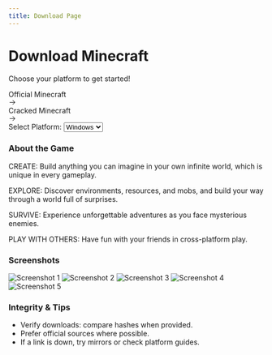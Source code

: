 ```yaml
---
title: Download Page
---
```


<div class="flex flex-col items-center justify-center p-6" style="background-color: var(--vp-c-default-4);">
  <h1>Download Minecraft</h1>
  <p class="text-[var(--vp-c-text-dark-1)] mb-4">Choose your platform to get started!</p>
  <div class="flex space-x-4 mb-6">
    <a :href="officialLink" target="_blank" class="group relative inline-flex h-[calc(48px+8px)] items-center justify-center rounded-full bg-neutral-950 py-1 pl-6 pr-14 font-medium text-white">
      <span class="z-10 pr-2 text-white">Official Minecraft</span>
      <div class="absolute right-1 inline-flex h-12 w-12 items-center justify-end rounded-full bg-neutral-700 transition-[width] group-hover:w-[calc(100%-8px)]">
        <div class="mr-3.5 flex items-center justify-center">
          <svg width="15" height="15" viewBox="0 0 15 15" fill="none" xmlns="http://www.w3.org/2000/svg" class="h-5 w-5 text-white">
            <path d="M8.14645 3.14645C8.34171 2.95118 8.65829 2.95118 8.85355 3.14645L12.8536 7.14645C13.0488 7.34171 13.0488 7.65829 12.8536 7.85355L8.85355 11.8536C8.65829 12.0488 8.34171 12.0488 8.14645 11.8536C7.95118 11.6583 7.95118 11.3417 8.14645 11.1464L11.2929 8H2.5C2.22386 8 2 7.77614 2 7.5C2 7.22386 2.22386 7 2.5 7H11.2929L8.14645 3.85355C7.95118 3.65829 7.95118 3.34171 8.14645 3.14645Z" fill="currentColor" fill-rule="evenodd" clip-rule="evenodd"></path>
          </svg>
        </div>
      </div>
    </a>
    <a :href="crackedLink" target="_blank" class="group relative inline-flex h-[calc(48px+8px)] items-center justify-center rounded-full bg-neutral-950 py-1 pl-6 pr-14 font-medium text-white">
      <span class="z-10 pr-2 text-white">Cracked Minecraft</span>
      <div class="absolute right-1 inline-flex h-12 w-12 items-center justify-end rounded-full bg-neutral-700 transition-[width] group-hover:w-[calc(100%-8px)]">
        <div class="mr-3.5 flex items-center justify-center">
          <svg width="15" height="15" viewBox="0 0 15 15" fill="none" xmlns="http://www.w3.org/2000/svg" class="h-5 w-5 text-white">
            <path d="M8.14645 3.14645C8.34171 2.95118 8.65829 2.95118 8.85355 3.14645L12.8536 7.14645C13.0488 7.34171 13.0488 7.65829 12.8536 7.85355L8.85355 11.8536C8.65829 12.0488 8.34171 12.0488 8.14645 11.8536C7.95118 11.6583 7.95118 11.3417 8.14645 11.1464L11.2929 8H2.5C2.22386 8 2 7.77614 2 7.5C2 7.22386 2.22386 7 2.5 7H11.2929L8.14645 3.85355C7.95118 3.65829 7.95118 3.34171 8.14645 3.14645Z" fill="currentColor" fill-rule="evenodd" clip-rule="evenodd"></path>
          </svg>
        </div>
      </div>
    </a>
  </div>

  <div>
    <label for="platform-select" class="text-[var(--vp-c-text-dark-1)] mb-2">Select Platform: </label>
    <select id="platform-select" class="bg-gray-800 text-white rounded-md p-2" @change="selectPlatform($event.target.value)" :value="selectedPlatform">
      <option value="Windows">Windows</option>
      <option value="Android">Android</option>
      <option value="iOS">iOS</option>
    </select>
  </div>

  <div class="mb-6">
    <h3 class="text-xl font-bold text-[var(--vp-c-text-dark-1)]">About the Game</h3>
    <p class="text-[var(--vp-c-text-dark-1)]">CREATE: Build anything you can imagine in your own infinite world, which is unique in every gameplay.</p>
    <p class="text-[var(--vp-c-text-dark-1)]">EXPLORE: Discover environments, resources, and mobs, and build your way through a world full of surprises.</p>
    <p class="text-[var(--vp-c-text-dark-1)]">SURVIVE: Experience unforgettable adventures as you face mysterious enemies.</p>
    <p class="text-[var(--vp-c-text-dark-1)]">PLAY WITH OTHERS: Have fun with your friends in cross-platform play.</p>
  </div>

  <div class="mb-6">
    <h3 class="text-xl font-bold text-[var(--vp-c-text-dark-1)]">Screenshots</h3>
    <div class="grid grid-cols-2 gap-4">
      <img src="https://dl.mcdoc.site/images/screenshot_01.webp" alt="Screenshot 1" class="rounded-lg">
      <img src="https://dl.mcdoc.site/images/screenshot_02.webp" alt="Screenshot 2" class="rounded-lg">
      <img src="https://dl.mcdoc.site/images/screenshot_03.webp" alt="Screenshot 3" class="rounded-lg">
      <img src="https://dl.mcdoc.site/images/screenshot_04.webp" alt="Screenshot 4" class="rounded-lg">
      <img src="https://dl.mcdoc.site/images/screenshot_05.webp" alt="Screenshot 5" class="rounded-lg">
    </div>
  </div>

  <div class="mb-6">
    <h3 class="text-xl font-bold text-[var(--vp-c-text-dark-1)]">Integrity & Tips</h3>
    <ul class="list-disc ml-6 text-[var(--vp-c-text-dark-1)]">
      <li>Verify downloads: compare hashes when provided.</li>
      <li>Prefer official sources where possible.</li>
      <li>If a link is down, try mirrors or check platform guides.</li>
    </ul>
  </div>

 </div>

<script setup>
import { ref, onMounted } from 'vue';
import * as pkg from "vue-toastification"
const { useToast } = pkg
const toast = useToast();

const officialLink = ref('ms-windows-store://pdp/?ProductId=9NBLGGH2JHXJ');
const crackedLink = ref(' https://t.me/TNT_ENTERTAINMENT_inc/80118');
const selectedPlatform = ref('');

const selectPlatform = (platform) => {
  selectedPlatform.value = platform;
  switch (platform) {
    case 'Windows':
      officialLink.value = 'ms-windows-store://pdp/?ProductId=9NBLGGH2JHXJ';
      crackedLink.value = 'https://mcdoc.site/bedrock/windows/#unlockers-for-minecraft-for-windows';
      break;
    case 'Android':
      officialLink.value = 'https://play.google.com/store/apps/details?id=com.mojang.minecraftpe';
      crackedLink.value = 'https://run4r-ses.github.io/modscraft_mcpe_apk/';
      break;
    case 'iOS':
      officialLink.value = 'https://apps.apple.com/app/minecraft/id479516143';
      crackedLink.value = 'https://ipaomtk.com/minecraft-ipa/';
      break;
    default:
      return;
  }
};

const detectPlatform = () => {
  const userAgent = navigator.userAgent;
  if (/Windows/.test(userAgent)) {
    selectedPlatform.value = 'Windows';
  } else if (/Android/.test(userAgent)) {
    selectedPlatform.value = 'Android';
  } else if (/iPad|iPhone|iPod/.test(userAgent)) {
    selectedPlatform.value = 'iOS';
  } else {
    selectedPlatform.value = '';
    console.log('Unable to detect user agent')
    
    toast("Unable to detect platform! Please select it yourself!", {
      timeout: 4000,
      pauseOnFocusLoss: false,
      draggablePercent: 0.6,
      showCloseButtonOnHover: true,
      closeButton: "button"
    });
  };
  selectPlatform(selectedPlatform.value);
};

onMounted(() => {
  detectPlatform();
});
</script>